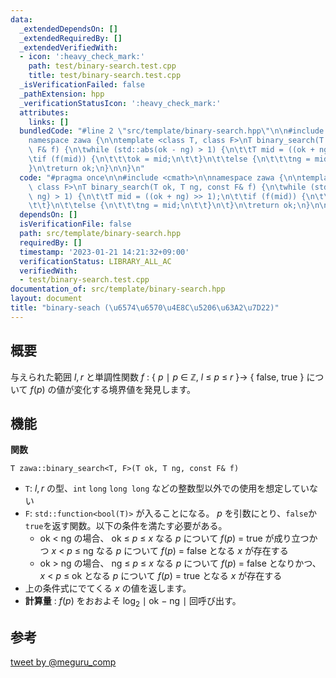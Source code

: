 ```yaml
---
data:
  _extendedDependsOn: []
  _extendedRequiredBy: []
  _extendedVerifiedWith:
  - icon: ':heavy_check_mark:'
    path: test/binary-search.test.cpp
    title: test/binary-search.test.cpp
  _isVerificationFailed: false
  _pathExtension: hpp
  _verificationStatusIcon: ':heavy_check_mark:'
  attributes:
    links: []
  bundledCode: "#line 2 \"src/template/binary-search.hpp\"\n\n#include <cmath>\n\n\
    namespace zawa {\n\ntemplate <class T, class F>\nT binary_search(T ok, T ng, const\
    \ F& f) {\n\twhile (std::abs(ok - ng) > 1) {\n\t\tT mid = ((ok + ng) >> 1);\n\t\
    \tif (f(mid)) {\n\t\t\tok = mid;\n\t\t}\n\t\telse {\n\t\t\tng = mid;\n\t\t}\n\t\
    }\n\treturn ok;\n}\n\n}\n"
  code: "#pragma once\n\n#include <cmath>\n\nnamespace zawa {\n\ntemplate <class T,\
    \ class F>\nT binary_search(T ok, T ng, const F& f) {\n\twhile (std::abs(ok -\
    \ ng) > 1) {\n\t\tT mid = ((ok + ng) >> 1);\n\t\tif (f(mid)) {\n\t\t\tok = mid;\n\
    \t\t}\n\t\telse {\n\t\t\tng = mid;\n\t\t}\n\t}\n\treturn ok;\n}\n\n}\n"
  dependsOn: []
  isVerificationFile: false
  path: src/template/binary-search.hpp
  requiredBy: []
  timestamp: '2023-01-21 14:21:32+09:00'
  verificationStatus: LIBRARY_ALL_AC
  verifiedWith:
  - test/binary-search.test.cpp
documentation_of: src/template/binary-search.hpp
layout: document
title: "binary-seach (\u6574\u6570\u4E8C\u5206\u63A2\u7D22)"
---
```


## 概要

与えられた範囲 $l, r$ と単調性関数 $f\ :\ \{\ p\ \mid\ p\ \in\ \mathbb{Z},\ l\ \le\ p\ \le\ r\ \} \rightarrow\ \{\ \text{false},\ \text{true}\ \}$ について $f(p)$ の値が変化する境界値を発見します。


## 機能

**関数**

`T zawa::binary_search<T, F>(T ok, T ng, const F& f)`
- `T`: $l, r$ の型、`int` `long` `long long` などの整数型以外での使用を想定していない
- `F`: `std::function<bool(T)>` が入ることになる。 $p$ を引数にとり、`false`か`true`を返す関数。以下の条件を満たす必要がある。
	- $\text{ok}\ <\ \text{ng}$ の場合、 $\text{ok}\ \le\ p\ \le\ x$ なる $p$ について $f(p)\ =\ \text{true}$ が成り立つかつ $x\ <\ p\ \le\ \text{ng}$ なる $p$ について $f(p)\ =\ \text{false}$ となる $x$ が存在する
	- $\text{ok}\ >\ \text{ng}$ の場合、 $\text{ng}\ \le\ p\ \le\ x$ なる $p$ について $f(p)\ =\ \text{false}$ となりかつ、 $x\ <\ p\ \le\ \text{ok}$ となる $p$ について $f(p)\ =\ \text{true}$ となる $x$ が存在する
- 上の条件式にでてくる $x$ の値を返します。
- **計算量** : $f(p)$ をおおよそ $\log_2 \mid \text{ok}\ -\ \text{ng}\ \mid$ 回呼び出す。

## 参考

[tweet by @meguru_comp](https://twitter.com/meguru_comp/status/697008509376835584)
